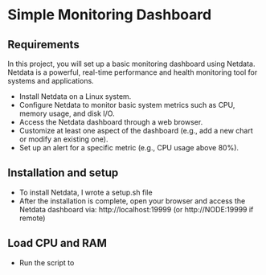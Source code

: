 # Simple Monitoring Dashboard

## Requirements

In this project, you will set up a basic monitoring dashboard using Netdata. Netdata is a powerful, real-time performance and health monitoring tool for systems and applications.

- Install Netdata on a Linux system.
- Configure Netdata to monitor basic system metrics such as CPU, memory usage, and disk I/O.
- Access the Netdata dashboard through a web browser.
- Customize at least one aspect of the dashboard (e.g., add a new chart or modify an existing one).
- Set up an alert for a specific metric (e.g., CPU usage above 80%).

## Installation and setup

- To install Netdata, I wrote a setup.sh file
- After the installation is complete, open your browser and access the Netdata dashboard via:
http://localhost:19999 (or http://NODE:19999 if remote)

## Load CPU and RAM

- Run the script to 
